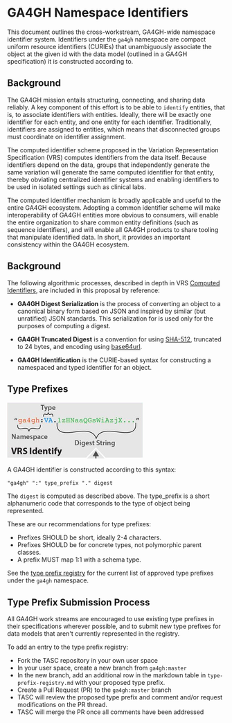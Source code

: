 # GA4GH Namespace Identifiers

This document outlines the cross-workstream, GA4GH-wide namespace identifier system. Identifiers under the `ga4gh` namespace are compact uniform resource identifiers (CURIEs) that unambiguously associate the object at the given id with the data model (outlined in a GA4GH specification) it is constructed according to.

## Background

The GA4GH mission entails structuring, connecting, and sharing data reliably. A key component of this effort is to be able to `identify` entities, that is, to associate identifiers with entities. Ideally, there will be exactly one identifier for each entity, and one entity for each identifier. Traditionally, identifiers are assigned to entities, which means that disconnected groups must coordinate on identifier assignment.

The computed identifier scheme proposed in the Variation Representation Specification (VRS) computes identifiers from the data itself. Because identifiers depend on the data, groups that independently generate the same variation will generate the same computed identifier for that entity, thereby obviating centralized identifier systems and enabling identifiers to be used in isolated settings such as clinical labs.

The computed identifier mechanism is broadly applicable and useful to the entire GA4GH ecosystem. Adopting a common identifier scheme will make interoperability of GA4GH entities more obvious to consumers, will enable the entire organization to share common entity definitions (such as sequence identifiers), and will enable all GA4GH products to share tooling that manipulate identified data. In short, it provides an important consistency within the GA4GH ecosystem.

## Background

The following algorithmic processes, described in depth in VRS [Computed Identifiers](https://vrs.ga4gh.org/en/1.0/impl-guide/computed_identifiers.html#computed-identifiers), are included in this proposal by reference:

* **GA4GH Digest Serialization** is the process of converting an object to a canonical binary form based on JSON and inspired by similar (but unratified) JSON standards. This serialization for is used only for the purposes of computing a digest.

* **GA4GH Truncated Digest** is a convention for using [SHA-512](https://nvlpubs.nist.gov/nistpubs/FIPS/NIST.FIPS.180-4.pdf), truncated to 24 bytes, and encoding using [base64url](https://datatracker.ietf.org/doc/html/rfc4648#section-5).

* **GA4GH Identification** is the CURIE-based syntax for constructing a namespaced and typed identifier for an object.

## Type Prefixes

![GA4GH type prefixes](./img/type-prefixes.png)

A GA4GH identifier is constructed according to this syntax:

```
"ga4gh" ":" type_prefix "." digest
```

The `digest` is computed as described above. The type_prefix is a short alphanumeric code that corresponds to the type of object being represented.

These are our recommendations for type prefixes:

* Prefixes SHOULD be short, ideally 2-4 characters.
* Prefixes SHOULD be for concrete types, not polymorphic parent classes.
* A prefix MUST map 1:1 with a schema type.

See the [type prefix registry](./type-prefix-registry.md) for the current list of approved type prefixes under the `ga4gh` namespace.

## Type Prefix Submission Process

All GA4GH work streams are encouraged to use existing type prefixes in their specifications wherever possible, and to submit new type prefixes for data models that aren't currently represented in the registry.

To add an entry to the type prefix registry:
* Fork the TASC repository in your own user space
* In your user space, create a new branch from `ga4gh:master`
* In the new branch, add an additional row in the markdown table in `type-prefix-registry.md` with your proposed type prefix.
* Create a Pull Request (PR) to the `ga4gh:master` branch
* TASC will review the proposed type prefix and comment and/or request modifications on the PR thread.
* TASC will merge the PR once all comments have been addressed
